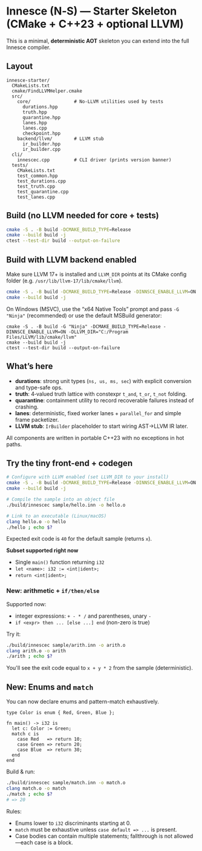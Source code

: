 # Innesce (N‑S) — Starter Skeleton (CMake + C++23 + optional LLVM)

This is a minimal, **deterministic AOT** skeleton you can extend into the full Innesce compiler.

## Layout
```
innesce-starter/
  CMakeLists.txt
  cmake/FindLLVMHelper.cmake
  src/
    core/                # No-LLVM utilities used by tests
      durations.hpp
      truth.hpp
      quarantine.hpp
      lanes.hpp
      lanes.cpp
      checkpoint.hpp
    backend/llvm/        # LLVM stub
      ir_builder.hpp
      ir_builder.cpp
  cli/
    innescec.cpp         # CLI driver (prints version banner)
  tests/
    CMakeLists.txt
    test_common.hpp
    test_durations.cpp
    test_truth.cpp
    test_quarantine.cpp
    test_lanes.cpp
```

## Build (no LLVM needed for core + tests)
```bash
cmake -S . -B build -DCMAKE_BUILD_TYPE=Release
cmake --build build -j
ctest --test-dir build --output-on-failure
```

## Build with LLVM backend enabled
Make sure LLVM 17+ is installed and `LLVM_DIR` points at its CMake config folder (e.g. `/usr/lib/llvm-17/lib/cmake/llvm`).

```bash
cmake -S . -B build -DCMAKE_BUILD_TYPE=Release -DINNSCE_ENABLE_LLVM=ON -DLLVM_DIR=/path/to/llvm/cmake
cmake --build build -j
```

On Windows (MSVC), use the “x64 Native Tools” prompt and pass `-G "Ninja"` (recommended) or use the default MSBuild generator:
```pwsh
cmake -S . -B build -G "Ninja" -DCMAKE_BUILD_TYPE=Release -DINNSCE_ENABLE_LLVM=ON -DLLVM_DIR="C:/Program Files/LLVM/lib/cmake/llvm"
cmake --build build -j
ctest --test-dir build --output-on-failure
```

## What’s here
- **durations**: strong unit types (`ns, us, ms, sec`) with explicit conversion and type-safe ops.
- **truth**: 4‑valued truth lattice with constexpr `t_and`, `t_or`, `t_not` folding.
- **quarantine**: containment utility to record recoverable failures instead of crashing.
- **lanes**: deterministic, fixed worker lanes + `parallel_for` and simple frame packetizer.
- **LLVM stub**: `IrBuilder` placeholder to start wiring AST→LLVM IR later.

All components are written in portable C++23 with no exceptions in hot paths.


## Try the tiny front-end + codegen
```bash
# Configure with LLVM enabled (set LLVM_DIR to your install)
cmake -S . -B build -DCMAKE_BUILD_TYPE=Release -DINNSCE_ENABLE_LLVM=ON -DLLVM_DIR=/path/to/llvm/lib/cmake/llvm
cmake --build build -j

# Compile the sample into an object file
./build/innescec sample/hello.inn -o hello.o

# Link to an executable (Linux/macOS)
clang hello.o -o hello
./hello ; echo $?
```
Expected exit code is `40` for the default sample (returns `x`).

**Subset supported right now**
- Single `main()` function returning `i32`
- `let <name>: i32 := <int|ident>;`
- `return <int|ident>;`


### New: arithmetic + `if/then/else`
Supported now:
- integer expressions: `+ - * /` and parentheses, unary `-`
- `if <expr> then ... [else ...] end` (non-zero is true)

Try it:
```bash
./build/innescec sample/arith.inn -o arith.o
clang arith.o -o arith
./arith ; echo $?
```
You'll see the exit code equal to `x + y * 2` from the sample (deterministic).


## New: Enums and `match`
You can now declare enums and pattern-match exhaustively.

```inn
type Color is enum { Red, Green, Blue };

fn main() -> i32 is
  let c: Color := Green;
  match c is
    case Red   => return 10;
    case Green => return 20;
    case Blue  => return 30;
  end
end
```

Build & run:
```bash
./build/innescec sample/match.inn -o match.o
clang match.o -o match
./match ; echo $?
# => 20
```
Rules:
- Enums lower to `i32` discriminants starting at 0.
- `match` must be exhaustive unless `case default => ...` is present.
- Case bodies can contain multiple statements; fallthrough is not allowed—each case is a block.
